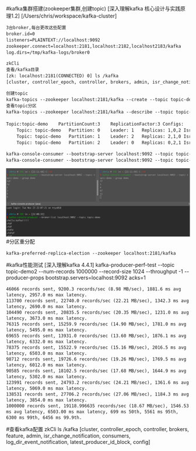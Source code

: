 #kafka集群搭建(zookeeper集群,创建topic)
[](https://zhuanlan.zhihu.com/p/278252465)
[深入理解kafka 核心设计与实践原理1.2]
[/Users/chris/workspace/kafka-cluster]
```asp
3台broker,每台更改这些配置
broker.id=0
listeners=PLAINTEXT://localhost:9092
zookeeper.connect=localhost:2181,localhost:2182,localhost2183/kafka
log.dirs=/tmp/kafka-logs/broker0
```
```asp
zkCli
查看/kafka目录
[zk: localhost:2181(CONNECTED) 0] ls /kafka
[cluster, controller_epoch, controller, brokers, admin, isr_change_notification, consumers, log_dir_event_notification, latest_producer_id_block, config]
```
```asp
创建topic
kafka-topics --zookeeper localhost:2181/kafka --create --topic topic-demo --replication-factor 3 --partitions 3
查看topic分区
kafka-topics --zookeeper localhost:2181/kafka --describe --topic topic-demo

Topic:topic-demo	PartitionCount:3	ReplicationFactor:3	Configs:
	Topic: topic-demo	Partition: 0	Leader: 1	Replicas: 1,0,2	Isr: 1,0,2
	Topic: topic-demo	Partition: 1	Leader: 2	Replicas: 2,1,0	Isr: 2,1,0
	Topic: topic-demo	Partition: 2	Leader: 0	Replicas: 0,2,1	Isr: 0,2,1
```

```asp
kafka-console-consumer --bootstrap-server localhost:9092 --topic topic-demo --group demo
kafka-console-consumer --bootstrap-server localhost:9092 --topic topic-demo
```

![](.z_06_分布式_消息队列_kafka_01_常用命令_images/26933c5b.png)
#分区重分配
```asp
kafka-preferred-replica-election --zookeeper localhost:2181/kafka
```
#kafka性能测试
[深入理解kafka 4.4.1]
kafka-producer-perf-test --topic topic-demo2 --num-records 1000000 --record-size 1024 --throughput -1 --producer-props bootstrap.servers=localhost:9092  acks=1
```
46066 records sent, 9200.3 records/sec (8.98 MB/sec), 1881.6 ms avg latency, 2957.0 ms max latency.
113700 records sent, 22740.0 records/sec (22.21 MB/sec), 1342.3 ms avg latency, 2690.0 ms max latency.
104490 records sent, 20835.5 records/sec (20.35 MB/sec), 1231.0 ms avg latency, 3673.0 ms max latency.
76315 records sent, 15259.9 records/sec (14.90 MB/sec), 1781.0 ms avg latency, 5495.0 ms max latency.
69655 records sent, 13931.0 records/sec (13.60 MB/sec), 1876.1 ms avg latency, 6332.0 ms max latency.
78375 records sent, 15522.9 records/sec (15.16 MB/sec), 2016.5 ms avg latency, 6503.0 ms max latency.
98712 records sent, 19726.6 records/sec (19.26 MB/sec), 1769.5 ms avg latency, 6012.0 ms max latency.
90585 records sent, 18102.5 records/sec (17.68 MB/sec), 1644.9 ms avg latency, 5302.0 ms max latency.
123991 records sent, 24793.2 records/sec (24.21 MB/sec), 1361.6 ms avg latency, 5069.0 ms max latency.
138531 records sent, 27706.2 records/sec (27.06 MB/sec), 1184.3 ms avg latency, 3854.0 ms max latency.
1000000 records sent, 19118.996635 records/sec (18.67 MB/sec), 1546.53 ms avg latency, 6503.00 ms max latency, 699 ms 50th, 5561 ms 95th, 6300 ms 99th, 6456 ms 99.9th.
```

#查看kafka配置
zkCli
ls /kafka
[cluster, controller_epoch, controller, brokers, feature, admin, isr_change_notification, consumers, log_dir_event_notification, latest_producer_id_block, config]
